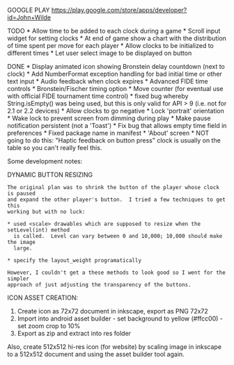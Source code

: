 GOOGLE PLAY
<https://play.google.com/store/apps/developer?id=John+Wilde>

TODO
	* Allow time to be added to each clock during a game
	* Scroll input widget for setting clocks
	* At end of game show a chart with the distribution of time spent per move
	  for each player
 	* Allow clocks to be initialized to different times
	* Let user select image to be displayed on button
	  
DONE
    * Display animated icon showing Bronstein delay countdown (next to clock)
    * Add NumberFormat exception handling for bad initial time or other text input
	* Audio feedback when clock expires
	* Advanced FIDE time controls
	* Bronstein/Fischer timing option
	* Move counter (for eventual use with official FIDE tournament time control)
	* fixed bug whereby String.isEmpty() was being used, but
	  this is only valid for API > 9 (i.e. not for 2.1 or 2.2 devices)
	* Allow clocks to go negative
	* Lock 'portrait' orientation
	* Wake lock to prevent screen from dimming during play
	* Make pause notification persistent (not a 'Toast')
	* Fix bug that allows empty time field in preferences
	* Fixed package name in manifest
	* 'About' screen
	* NOT going to do this: "Haptic feedback on button press" clock is usually on the 
	  table so you can't really feel this.


Some development notes:

DYNAMIC BUTTON RESIZING

	The original plan was to shrink the button of the player whose clock is paused
	and expand the other player's button.  I tried a few techniques to get this 
	working but with no luck: 
	
	* used <scale> drawables which are supposed to resize when the setLevel(int) method
	  is called.  Level can vary between 0 and 10,000; 10,000 should make the image
	  large.
	  
	* specify the layout_weight programatically
	
	However, I couldn't get a these methods to look good so I went for the simpler 
	approach of just adjusting the transparency of the buttons.
  
  
ICON ASSET CREATION:
  
  1. Create icon as 72x72 document in inkscape, export as PNG 72x72
  2. Import into android asset builder
  	- set background to yellow (#ffcc00)
  	- set zoom crop to 10%
  3. Export as zip and extract into res folder
  
  Also, create 512x512 hi-res icon (for website) by scaling image in inkscape 
  to a 512x512 document and using the asset builder tool again.
